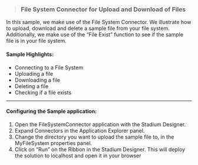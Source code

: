 
> ### File System Connector for Upload and Download of Files

In this sample, we make use of the File System Connector. We illustrate how to upload, download and delete a sample file from your file system. Additionally, we make use of the “File Exist” function to see if the sample file is in your file system.

#### Sample Highlights:

- Connecting to a File System
- Uploading a file
- Downloading a file
- Deleting a file
- Checking if a file exists

---
#### Configuring the Sample application:

1. Open the FileSystemConnector application with the Stadium Designer.
2. Expand Connectors in the Application Explorer panel.
3. Change the directory you want to upload the sample file to, in the MyFileSystem properties panel.
4. Click on “Run” on the Ribbon in the Stadium Designer. This will deploy the solution to localhost and open it in your browser
